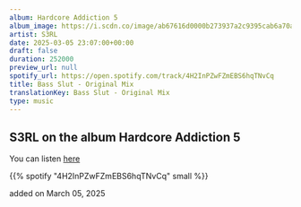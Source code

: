 ```yaml
---
album: Hardcore Addiction 5
album_image: https://i.scdn.co/image/ab67616d0000b273937a2c9395cab6a70a850258
artist: S3RL
date: 2025-03-05 23:07:00+00:00
draft: false
duration: 252000
preview_url: null
spotify_url: https://open.spotify.com/track/4H2InPZwFZmEBS6hqTNvCq
title: Bass Slut - Original Mix
translationKey: Bass Slut - Original Mix
type: music
---
```


## S3RL on the album Hardcore Addiction 5

You can listen [here](https://open.spotify.com/track/4H2InPZwFZmEBS6hqTNvCq)

{{% spotify "4H2InPZwFZmEBS6hqTNvCq" small %}}

added on March 05, 2025